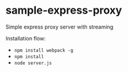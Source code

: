 # sample-express-proxy
Simple express proxy server with streaming

Installation flow:
- ```npm install webpack -g```
- ```npm install```
- ```node server.js```
